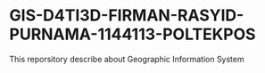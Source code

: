 # GIS-D4TI3D-FIRMAN-RASYID-PURNAMA-1144113-POLTEKPOS
This reporsitory describe about Geographic Information System
